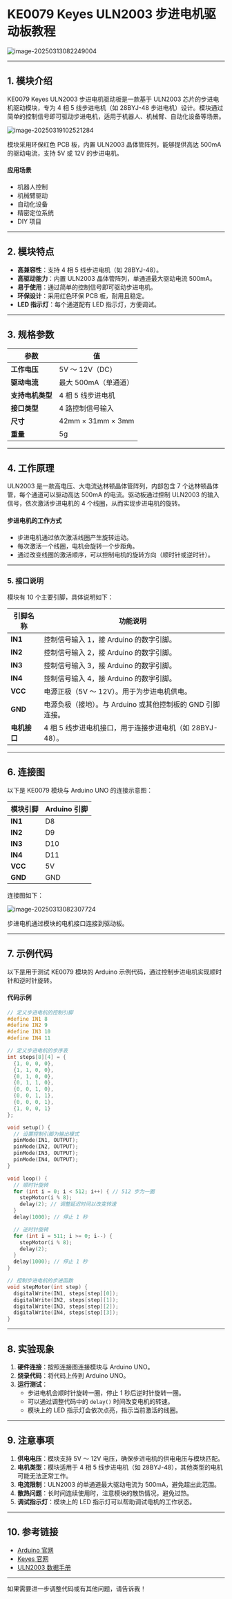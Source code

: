# **KE0079 Keyes ULN2003 步进电机驱动板教程**

![image-20250313082249004](media/image-20250313082249004.png)

---

## **1. 模块介绍**

KE0079 Keyes ULN2003 步进电机驱动板是一款基于 ULN2003 芯片的步进电机驱动模块，专为 4 相 5 线步进电机（如 28BYJ-48 步进电机）设计。模块通过简单的控制信号即可驱动步进电机，适用于机器人、机械臂、自动化设备等场景。

![image-20250319102521284](media/image-20250319102521284.png)

模块采用环保红色 PCB 板，内置 ULN2003 晶体管阵列，能够提供高达 500mA 的驱动电流，支持 5V 或 12V 的步进电机。

#### **应用场景**
- 机器人控制
- 机械臂驱动
- 自动化设备
- 精密定位系统
- DIY 项目

---

## **2. 模块特点**

- **高兼容性**：支持 4 相 5 线步进电机（如 28BYJ-48）。
- **高驱动能力**：内置 ULN2003 晶体管阵列，单通道最大驱动电流 500mA。
- **易于使用**：通过简单的控制信号即可驱动步进电机。
- **环保设计**：采用红色环保 PCB 板，耐用且稳定。
- **LED 指示灯**：每个通道配有 LED 指示灯，方便调试。

---

## **3. 规格参数**

| 参数            | 值                     |
|-----------------|------------------------|
| **工作电压**    | 5V ～ 12V（DC）        |
| **驱动电流**    | 最大 500mA（单通道）   |
| **支持电机类型**| 4 相 5 线步进电机      |
| **接口类型**    | 4 路控制信号输入       |
| **尺寸**        | 42mm × 31mm × 3mm      |
| **重量**        | 5g                     |

---

## **4. 工作原理**

ULN2003 是一款高电压、大电流达林顿晶体管阵列，内部包含 7 个达林顿晶体管，每个通道可以驱动高达 500mA 的电流。驱动板通过控制 ULN2003 的输入信号，依次激活步进电机的 4 个线圈，从而实现步进电机的旋转。

#### **步进电机的工作方式**
- 步进电机通过依次激活线圈产生旋转运动。
- 每次激活一个线圈，电机会旋转一个步距角。
- 通过改变线圈的激活顺序，可以控制电机的旋转方向（顺时针或逆时针）。

---

### **5. 接口说明**
模块有 10 个主要引脚，具体说明如下：

| 引脚名称 | 功能说明                                                                 |
|----------|--------------------------------------------------------------------------|
| **IN1**  | 控制信号输入 1，接 Arduino 的数字引脚。                                  |
| **IN2**  | 控制信号输入 2，接 Arduino 的数字引脚。                                  |
| **IN3**  | 控制信号输入 3，接 Arduino 的数字引脚。                                  |
| **IN4**  | 控制信号输入 4，接 Arduino 的数字引脚。                                  |
| **VCC**  | 电源正极（5V ～ 12V）。用于为步进电机供电。                              |
| **GND**  | 电源负极（接地）。与 Arduino 或其他控制板的 GND 引脚连接。               |
| **电机接口** | 4 相 5 线步进电机接口，用于连接步进电机（如 28BYJ-48）。             |

---

## **6. 连接图**

以下是 KE0079 模块与 Arduino UNO 的连接示意图：

| 模块引脚 | Arduino 引脚 |
|----------|--------------|
| **IN1**  | D8           |
| **IN2**  | D9           |
| **IN3**  | D10          |
| **IN4**  | D11          |
| **VCC**  | 5V           |
| **GND**  | GND          |

连接图如下：

![image-20250313082307724](media/image-20250313082307724.png)

步进电机通过模块的电机接口连接到驱动板。

---

## **7. 示例代码**

以下是用于测试 KE0079 模块的 Arduino 示例代码，通过控制步进电机实现顺时针和逆时针旋转。

#### **代码示例**
```cpp
// 定义步进电机的控制引脚
#define IN1 8
#define IN2 9
#define IN3 10
#define IN4 11

// 定义步进电机的步序表
int steps[8][4] = {
  {1, 0, 0, 0},
  {1, 1, 0, 0},
  {0, 1, 0, 0},
  {0, 1, 1, 0},
  {0, 0, 1, 0},
  {0, 0, 1, 1},
  {0, 0, 0, 1},
  {1, 0, 0, 1}
};

void setup() {
  // 设置控制引脚为输出模式
  pinMode(IN1, OUTPUT);
  pinMode(IN2, OUTPUT);
  pinMode(IN3, OUTPUT);
  pinMode(IN4, OUTPUT);
}

void loop() {
  // 顺时针旋转
  for (int i = 0; i < 512; i++) { // 512 步为一圈
    stepMotor(i % 8);
    delay(2); // 调整延迟时间以改变转速
  }
  delay(1000); // 停止 1 秒

  // 逆时针旋转
  for (int i = 511; i >= 0; i--) {
    stepMotor(i % 8);
    delay(2);
  }
  delay(1000); // 停止 1 秒
}

// 控制步进电机的步进函数
void stepMotor(int step) {
  digitalWrite(IN1, steps[step][0]);
  digitalWrite(IN2, steps[step][1]);
  digitalWrite(IN3, steps[step][2]);
  digitalWrite(IN4, steps[step][3]);
}
```

---

## **8. 实验现象**

1. **硬件连接**：按照连接图连接模块与 Arduino UNO。
2. **烧录代码**：将代码上传到 Arduino UNO。
3. **运行测试**：
   - 步进电机会顺时针旋转一圈，停止 1 秒后逆时针旋转一圈。
   - 可以通过调整代码中的 `delay()` 时间改变电机的转速。
   - 模块上的 LED 指示灯会依次点亮，指示当前激活的线圈。

---

## **9. 注意事项**

1. **供电电压**：模块支持 5V ～ 12V 电压，确保步进电机的供电电压与模块匹配。
2. **电机类型**：模块适用于 4 相 5 线步进电机（如 28BYJ-48），其他类型的电机可能无法正常工作。
3. **电流限制**：ULN2003 的单通道最大驱动电流为 500mA，避免超出此范围。
4. **散热问题**：长时间连续使用时，注意模块的散热情况，避免过热。
5. **调试指示灯**：模块上的 LED 指示灯可以帮助调试电机的工作状态。

---

## **10. 参考链接**

- [Arduino 官网](https://www.arduino.cc/)
- [Keyes 官网](http://www.keyes-robot.com/)
- [ULN2003 数据手册](https://www.ti.com/lit/ds/symlink/uln2003a.pdf)

---

如果需要进一步调整代码或有其他问题，请告诉我！
